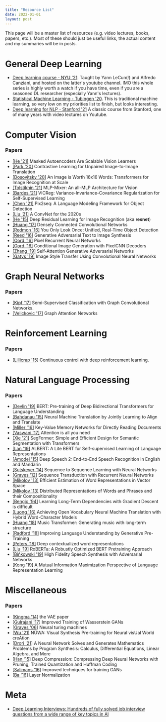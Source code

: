 ```yaml
---
title: "Resource List"
date: 2022-01-01
layout: post
---
```


This page will be a master list of resources (e.g. video lectures, books, papers, etc.). Most of these should just be useful links, the actual content and my summaries will be in posts.



# General Deep Learning

- [Deep learning course - NYU '21](https://www.youtube.com/watch?v=mTtDfKgLm54&list=PLLHTzKZzVU9e6xUfG10TkTWApKSZCzuBI). Taught by Yann LeCun(!) and Alfredo Canziani, and hosted on the latter's youtube channel. IMO this whole series is highly worth a watch if you have time, even if you are a seasoned DL researcher (especially Yann's lectures). 
- [Statistical Machine Learning - Tubingen '20](https://www.youtube.com/playlist?list=PL05umP7R6ij2XCvrRzLokX6EoHWaGA2cC). This is traditional machine learning, so very low on my priorities list to finish, but looks interesting.
- [Deep learning for NLP - Stanford '21](https://www.youtube.com/watch?v=rmVRLeJRkl4&list=PLoROMvodv4rOSH4v6133s9LFPRHjEmbmJ) A classic course from Stanford, one of many years with video lectures on Youtube.






# Computer Vision

### Papers

- [[He '21]](https://arxiv.org/pdf/2111.06377v2.pdf) Masked Autoencoders Are Scalable Vision Learners
- [[Park '20]](https://arxiv.org/pdf/2007.15651.pdf) Contrastive Learning for Unpaired Image-to-Image Translation
- [[Dosovitsky '20]](https://arxiv.org/pdf/2010.11929.pdf) An Image is Worth 16x16 Words: Transformers for Image Recognition at Scale
- [[Tolstikhin '21]](https://arxiv.org/pdf/2105.01601.pdf) MLP-Mixer: An all-MLP Architecture for Vision
- [[Bardes '21]](https://papers.labml.ai/api/v1/redirect/pdf?paper_key=5c4f975ab79611ebbd9b8f626bc6f333) VICReg: Variance-Invariance-Covariance Regularization for Self-Supervised Learning
- [[Chen '21]](https://papers.labml.ai/api/v1/redirect/pdf?paper_key=4baf86741c1111ec9e9dcba33be64600) Pix2seq: A Language Modeling Framework for Object Detection
- [[Liu '21]](https://papers.labml.ai/api/v1/redirect/pdf?paper_key=9f4eeafc728311ec905035ac8856fc87) A ConvNet for the 2020s
- [[He '15]](https://arxiv.org/pdf/1512.03385.pdf) Deep Residual Learning for Image Recognition (aka **resnet**)
- [[Huang '17]](https://openaccess.thecvf.com/content_cvpr_2017/papers/Huang_Densely_Connected_Convolutional_CVPR_2017_paper.pdf) Densely Connected Convolutional Networks
- [[Redmon '16]](https://www.cv-foundation.org/openaccess/content_cvpr_2016/papers/Redmon_You_Only_Look_CVPR_2016_paper.pdf) You Only Look Once: Unified, Real-Time Object Detection
- [[Reed '16]](http://proceedings.mlr.press/v48/reed16.pdf) Generative Adversarial Text to Image Synthesis
- [[Oord '16]](http://proceedings.mlr.press/v48/oord16.pdf) Pixel Recurrent Neural Networks
- [[Oord '16]](https://arxiv.org/pdf/1606.05328.pdf) Conditional Image Generation with PixelCNN Decoders
- [[Zhang '19]](http://proceedings.mlr.press/v97/zhang19d/zhang19d.pdf) Self-Attention Generative Adversarial Networks
- [[Gatys '19]](https://openaccess.thecvf.com/content_cvpr_2016/papers/Gatys_Image_Style_Transfer_CVPR_2016_paper.pdf) Image Style Transfer Using Convolutional Neural Networks

# Graph Neural Networks

### Papers
- [[Kipf '17]](https://arxiv.org/pdf/1609.02907.pdf) Semi-Supervised Classification with Graph Convolutional Networks.
- [[Velickovic '17]](https://arxiv.org/pdf/1710.10903.pdf) Graph Attention Networks


# Reinforcement Learning

### Papers

- [[Lillicrap '15]](https://arxiv.org/pdf/1509.02971.pdf) Continuous control with deep reinforcement learning.




# Natural Language Processing

### Papers

- [[Devlin '19]](https://arxiv.org/pdf/1810.04805.pdf) BERT: Pre-training of Deep Bidirectional Transformers for Language Understanding
- [[Bahdanau '15]](https://arxiv.org/pdf/1409.0473.pdf) Neural Machine Translation by Jointly Learning to Align and Translate
- [[Miller '16]](https://arxiv.org/pdf/1606.03126.pdf) Key-Value Memory Networks for Directly Reading Documents
- [[Vaswani '17]](https://arxiv.org/pdf/1706.03762.pdf) Attention is all you need
- [[Xie '21]](https://papers.labml.ai/api/v1/redirect/pdf?paper_key=762cac04c27911eb80dc0bd1877e23b6) SegFormer: Simple and Efficient Design for Semantic Segmentation with Transformers
- [[Lan '19]](https://arxiv.org/pdf/1909.11942.pdf) ALBERT: A Lite BERT for Self-supervised Learning of Language Representations
- [[Amodei '15]](https://arxiv.org/pdf/1512.02595.pdf) Deep Speech 2: End-to-End Speech Recognition in English and Mandarin
- [[Sutskever '14]](https://arxiv.org/pdf/1409.3215.pdf) Sequence to Sequence Learning with Neural Networks
- [[Graves '12]](https://arxiv.org/pdf/1211.3711.pdf) Sequence Transduction with Recurrent Neural Networks
- [[Mikolov '13]](https://arxiv.org/pdf/1301.3781.pdf) Efficient Estimation of Word Representations in Vector Space
- [[Mikolov '13]](https://proceedings.neurips.cc/paper/2013/file/9aa42b31882ec039965f3c4923ce901b-Paper.pdf) Distributed Representations of Words and Phrases and their Compositionality
- [[Bengio '94]](http://www.iro.umontreal.ca/~lisa/pointeurs/ieeetrnn94.pdf) Learning Long-Term Dependencies with Gradient Descent is difficult
- [[Luong '16]](https://arxiv.org/pdf/1604.00788.pdf) Achieving Open Vocabulary Neural Machine Translation with Hybrid Word-Character Models
- [[Huang '18]](https://arxiv.org/pdf/1809.04281.pdf) Music Transformer: Generating music with long-term structure
- [[Radford '18]](https://s3-us-west-2.amazonaws.com/openai-assets/research-covers/language-unsupervised/language_understanding_paper.pdf) Improving Language Understanding by Generative Pre-Training
- [[Peters '18]](https://arxiv.org/pdf/1802.05365.pdf) Deep contextualized word representations
- [[Liu '19]](https://arxiv.org/pdf/1907.11692.pdf) RoBERTa: A Robustly Optimized BERT Pretraining Approach
- [[Bińkowski '19]](https://arxiv.org/abs/1909.11646) High Fidelity Speech Synthesis with Adversarial Networks
- [[Kong '19]](https://arxiv.org/pdf/1910.08350.pdf) A Mutual Information Maximization Perspective of Language Representation Learning



# Miscellaneous

### Papers
- [[Kingma '14]](https://arxiv.org/abs/1312.6114) the VAE paper
- [[Gulrajani '17]](https://arxiv.org/pdf/1704.00028.pdf) Improved Training of Wasserstein GANs
- [[Graves '06]](https://arxiv.org/pdf/1410.5401.pdf) Neural turing machines
- [[Wu '21]](https://papers.labml.ai/api/v1/redirect/pdf?paper_key=d99370b84d9411ec904f35ac8856fc87) NÜWA: Visual Synthesis Pre-training for Neural visUal World creAtion
- [[Drori '21]](https://papers.labml.ai/api/v1/redirect/pdf?paper_key=212cd37c6c3a11ec905035ac8856fc87) A Neural Network Solves and Generates Mathematics Problems by Program Synthesis: Calculus, Differential Equations, Linear Algebra, and More
- [[Han '15]](https://arxiv.org/pdf/1510.00149.pdf) Deep Compression: Compressing Deep Neural Networks with Pruning, Trained Quantization and Huffman Coding
- [[Salimans '16]](https://proceedings.neurips.cc/paper/2016/file/8a3363abe792db2d8761d6403605aeb7-Paper.pdf) Improved techniques for training GANs
- [[Ba '16]](https://arxiv.org/pdf/1607.06450.pdf) Layer Normalization

# Meta

- [Deep Learning Interviews: Hundreds of fully solved job interview questions from a wide range of key topics in AI](https://arxiv.org/ftp/arxiv/papers/2201/2201.00650.pdf)